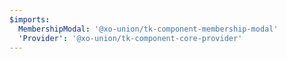 ```yaml
---
$imports:
  MembershipModal: '@xo-union/tk-component-membership-modal'
  'Provider': '@xo-union/tk-component-core-provider'
---
```


<Provider>
  <MembershipModal />
</Provider>
